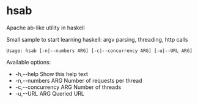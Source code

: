 # hsab
Apache ab-like utility in haskell

Small sample to start learning haskell: argv parsing, threading, http calls

```Usage: hsab [-n|--numbers ARG] [-c|--concurrency ARG] [-u|--URL ARG]```

Available options:
- -h,--help                Show this help text
- -n,--numbers ARG         Number of requests per thread
- -c,--concurrency ARG     Number of threads
- -u,--URL ARG             Queried URL
